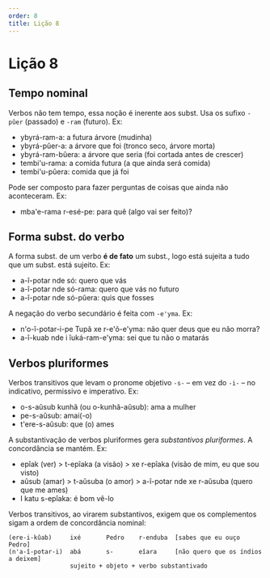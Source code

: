 ```yaml
---
order: 8
title: Lição 8
---
```


# Lição 8

## Tempo nominal
Verbos não tem tempo, essa noção é inerente aos subst. Usa os sufixo `-pûer` (passado) e `-ram` (futuro). Ex:
- ybyrá-ram-a: a futura árvore (mudinha)
- ybyrá-pûer-a: a árvore que foi (tronco seco, árvore morta)
- ybyrá-ram-bûera: a árvore que seria (foi cortada antes de crescer)
- tembi'u-rama: a comida futura (a que ainda será comida)
- tembi'u-pûera: comida que já foi

Pode ser composto para fazer perguntas de coisas que ainda não aconteceram. Ex:
- mba'e-rama r-esé-pe: para quê (algo vai ser feito)?

## Forma subst. do verbo
A forma subst. de um verbo **é de fato** um subst., logo está sujeita a tudo que um subst. está sujeito. Ex:
- a-î-potar nde só: quero que vás
- a-î-potar nde só-rama: quero que vás no futuro
- a-î-potar nde só-pûera: quis que fosses

A negação do verbo secundário é feita com `-e'yma`. Ex:
- n'o-î-potar-i-pe Tupã xe r-e'õ-e'yma: não quer deus que eu não morra?
- a-î-kuab nde i îuká-ram-e'yma: sei que tu não o matarás

## Verbos pluriformes
Verbos transitivos que levam o pronome objetivo `-s-` – em vez do `-i-` – no indicativo, permissivo e imperativo. Ex:
- o-s-aûsub kunhã (ou o-kunhã-aûsub): ama a mulher
- pe-s-aûsub: amai(-o)
- t'ere-s-aûsub: que (o) ames

A substantivação de verbos pluriformes gera _substantivos pluriformes_. A concordância se mantém. Ex:
- epîak (ver) > t-epîaka (a visão) > xe r-epîaka (visão de mim, eu que sou visto)
- aûsub (amar) > t-aûsuba (o amor) > a-î-potar nde xe r-aûsuba (quero que me ames)
- I katu s-epîaka: é bom vê-lo

Verbos transitivos, ao virarem substantivos, exigem que os complementos sigam a ordem de concordância nominal:
```
(ere-i-kûab)     ixé       Pedro    r-enduba  [sabes que eu ouço Pedro]
(n'a-î-potar-i)  abá       s-       eîara     [não quero que os índios a deixem]
                 sujeito + objeto + verbo substantivado
```
